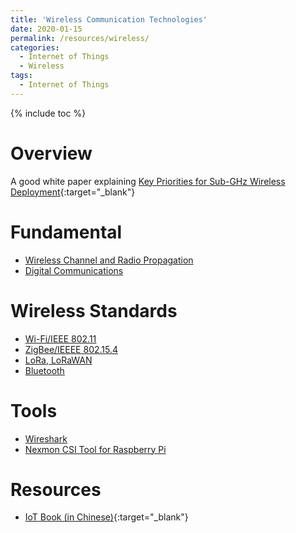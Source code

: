 ```yaml
---
title: 'Wireless Communication Technologies'
date: 2020-01-15
permalink: /resources/wireless/
categories:
  - Internet of Things
  - Wireless
tags:
  - Internet of Things
---
```




{% include toc %}

# Overview
A good white paper explaining 
[Key Priorities for Sub-GHz Wireless Deployment]([https://www.silabs.com/documents/public/white-papers/Key-Priorities-for-Sub-GHz-Wireless-Deployments.pdf){:target="_blank"}

# Fundamental
* [Wireless Channel and Radio Propagation](/resources/wireless/wireless-channel-radio-propagation/)
* [Digital Communications](/resources/wireless/digital-comms/)

# Wireless Standards
* [Wi-Fi/IEEE 802.11](/resources/wireless/wifi/)
* [ZigBee/IEEEE 802.15.4](/resources/wireless/zigbee/)
* [LoRa, LoRaWAN](/resources/wireless/lora-lorawan/)
* [Bluetooth](/resources/wireless/bluetooth/)

# Tools
* [Wireshark](/resources/wireless/wireshark)
* [Nexmon CSI Tool for Raspberry Pi](/resources/wireless/rpi-nexmon-csi/)

# Resources
* [IoT Book (in Chinese)](https://iot-book.github.io/){:target="_blank"}


